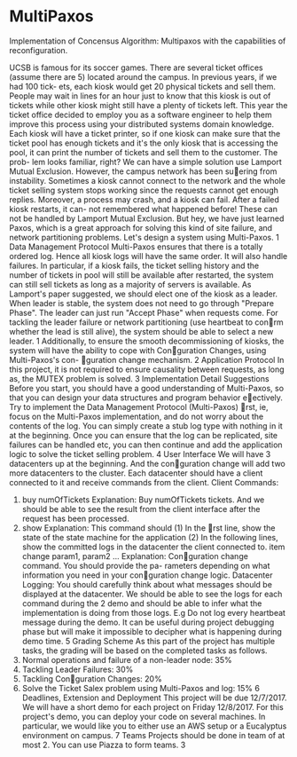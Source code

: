 # MultiPaxos
Implementation of Concensus Algorithm: Multipaxos with the capabilities of reconfiguration.

UCSB is famous for its soccer games. There are several ticket offices (assume
there are 5) located around the campus. In previous years, if we had 100 tick-
ets, each kiosk would get 20 physical tickets and sell them. People may wait in
lines for an hour just to know that this kiosk is out of tickets while other kiosk
might still have a plenty of tickets left. This year the ticket office decided to
employ you as a software engineer to help them improve this process using your
distributed systems domain knowledge.
Each kiosk will have a ticket printer, so if one kiosk can make sure that the
ticket pool has enough tickets and it's the only kiosk that is accessing the pool,
it can print the number of tickets and sell them to the customer. The prob-
lem looks familiar, right? We can have a simple solution use Lamport Mutual
Exclusion. However, the campus network has been suering from instability.
Sometimes a kiosk cannot connect to the network and the whole ticket selling
system stops working since the requests cannot get enough replies. Moreover,
a process may crash, and a kiosk can fail. After a failed kiosk restarts, it can-
not remembered what happened before! These can not be handled by Lamport
Mutual Exclusion.
But hey, we have just learned Paxos, which is a great approach for solving this
kind of site failure, and network partitioning problems. Let's design a system
using Multi-Paxos.
1 Data Management Protocol
Multi-Paxos ensures that there is a totally ordered log. Hence all kiosk logs will
have the same order. It will also handle failures. In particular, if a kiosk fails,
the ticket selling history and the number of tickets in pool will still be available
after restarted, the system can still sell tickets as long as a majority of servers
is available. As Lamport's paper suggested, we should elect one of the kiosk
as a leader. When leader is stable, the system does not need to go through
"Prepare Phase". The leader can just run "Accept Phase" when requests come.
For tackling the leader failure or network partitioning (use heartbeat to conrm
whether the lead is still alive), the system should be able to select a new leader.
1
Additionally, to ensure the smooth decommissioning of kiosks, the system will
have the ability to cope with Conguration Changes, using Multi-Paxos's con-
guration change mechanism.
2 Application Protocol
In this project, it is not required to ensure causality between requests, as long
as, the MUTEX problem is solved.
3 Implementation Detail Suggestions
Before you start, you should have a good understanding of Multi-Paxos, so that
you can design your data structures and program behavior eectively. Try to
implement the Data Management Protocol (Multi-Paxos) rst, ie, focus on the
Multi-Paxos implementation, and do not worry about the contents of the log.
You can simply create a stub log type with nothing in it at the beginning. Once
you can ensure that the log can be replicated, site failures can be handled etc,
you can then continue and add the application logic to solve the ticket selling
problem.
4 User Interface
We will have 3 datacenters up at the beginning. And the conguration change
will add two more datacenters to the cluster. Each datacenter should have a
client connected to it and receive commands from the client.
Client Commands:
1. buy numOfTickets
Explanation: Buy numOfTickets tickets. And we should be able to see
the result from the client interface after the request has been processed.
2. show
Explanation: This command should (1) In the rst line, show the state of
the state machine for the application (2) In the following lines, show the
committed logs in the datacenter the client connected to.
item change param1, param2 ...
Explanation: Conguration change command. You should provide the pa-
rameters depending on what information you need in your conguration
change logic.
Datacenter Logging:
You should carefully think about what messages should be displayed at the
datacenter. We should be able to see the logs for each command during the
2
demo and should be able to infer what the implementation is doing from those
logs. E.g Do not log every heartbeat message during the demo. It can be useful
during project debugging phase but will make it impossible to decipher what is
happening during demo time.
5 Grading Scheme
As this part of the project has multiple tasks, the grading will be based on the
completed tasks as follows.
1. Normal operations and failure of a non-leader node: 35%
2. Tackling Leader Failures: 30%
3. Tackling Conguration Changes: 20%
4. Solve the Ticket Salex problem using Multi-Paxos and log: 15%
6 Deadlines, Extension and Deployment
This project will be due 12/7/2017. We will have a short demo for each project
on Friday 12/8/2017. For this project's demo, you can deploy your code on
several machines. In particular, we would like you to either use an AWS setup
or a Eucalyptus environment on campus.
7 Teams
Projects should be done in team of at most 2. You can use Piazza to form
teams.
3
